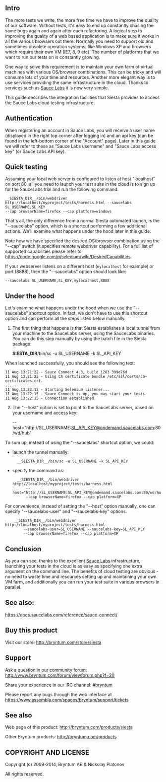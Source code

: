 Intro
-----

The more tests we write, the more free time we have to improve the quality of our software. Without tests, it's easy to end up constantly chasing the 
same bugs again and again after each refactoring. A logical step to improving the quality of a web based application is to make
sure it works in all the various browsers out there. Normally you need to support old and sometimes obsolete operation systems, like
Windows XP and browsers which require their own VM (IE7, 8, 9 etc). The number of platforms that we want to run our tests on is constantly growing.

One way to solve this requirement is to maintain your own farm of virtual machines with various OS/browser combinations.
This can be tricky and will consume lots of your time and resources.
Another more elegant way is to use services providing the same infrastructure in the cloud. 
Thanks to services such as [Sauce Labs](http://www.saucelabs.com/) it is now very simple.

This guide describes the integration facilities that Siesta provides to access the Sauce Labs cloud testing infrastructure.

Authentication
--------------

When registering an account in Sauce Labs, you will receive a user name (displayed in the right top corner after logging in) and an api key
(can be found in the left-bottom corner of the "Account" page). 
Later in this guide we will refer to these as "Sauce Labs username" and "Sauce Labs access key" (or Sauce Labs API key).


Quick testing
------- 

Assuming your local web server is configured to listen at host "localhost" on port 80, all you need to launch your test suite in the cloud
is to sign up for the SauceLabs trial and run the following command:

    __SIESTA_DIR__/bin/webdriver http://localhost/myproject/tests/harness.html --saucelabs SL_USERNAME,SL_KEY 
    --cap browserName=firefox --cap platform=windows
    
That's all, the only difference from a normal Siesta automated launch, is the "--saucelabs" option, which is a shortcut performing
a few additional actions. We'll examine what happens under the hood later in this guide.

Note how we have specified the desired OS/browser combination using the "--cap" switch (it specifies remote webdriver capability).
For a full list of supported capabilities please refer to <https://code.google.com/p/selenium/wiki/DesiredCapabilities>.

If your webserver listens on a different host (`mylocalhost` for example) or port (8888), then the "--saucelabs" option should look like:

    --saucelabs SL_USERNAME,SL_KEY,mylocalhost,8888


Under the hood
-------------

Let's examine what happens under the hood when we use the  "--saucelabs" shortcut option. In fact, we don't have to use this shortcut
option and can perform all the steps listed below manually.

1) The first thing that happens is that Siesta establishes a local tunnel from your machine to the SauceLabs server, using the SauceLabs binaries.
You can do this step manually by using the batch file in the Siesta package:

     __SIESTA_DIR__/bin/sc -u SL_USERNAME -k SL_API_KEY

When launched successfully, you should see the following text:

    11 Aug 13:21:22 - Sauce Connect 4.3, build 1283 399e76d
    11 Aug 13:21:22 - Using CA certificate bundle /etc/ssl/certs/ca-certificates.crt.
    .....
    11 Aug 13:22:12 - Starting Selenium listener...
    11 Aug 13:22:15 - Sauce Connect is up, you may start your tests.
    11 Aug 13:22:15 - Connection established.
 
2) The "--host" option is set to point to the SauceLabs server, based on your username and access key:

    --host="http://SL_USERNAME:SL_API_KEY@ondemand.saucelabs.com:80/wd/hub"
    
To sum up, instead of using the "--saucelabs" shortcut option, we could:

- launch the tunnel manually: 

        __SIESTA_DIR__/bin/sc -u SL_USERNAME -k SL_API_KEY
    
- specify the command as:
    
        __SIESTA_DIR__/bin/webdriver http://localhost/myproject/tests/harness.html 
            --host="http://SL_USERNAME:SL_API_KEY@ondemand.saucelabs.com:80/wd/hub" 
            --cap browserName=firefox --cap platform=XP 
    
For convenience, instead of setting the "--host" option manually, one can specify "--saucelabs-user" and "--saucelabs-key" options.

        __SIESTA_DIR__/bin/webdriver http://localhost/myproject/tests/harness.html 
            --saucelabs-user=SL_USERNAME --saucelabs-key=SL_API_KEY
            --cap browserName=firefox --cap platform=XP


Conclusion
----------

As you can see, thanks to the excellent [Sauce Labs](http://www.saucelabs.com) infrastructure, launching your tests in the cloud is as easy as specifying
one extra argument on the command line. The benefits of cloud testing are obvious - no need to waste time and resources setting up and maintaining your own VM farm, 
and additionally you can run your test suite in various browsers in parallel. 

See also:
---------

<https://docs.saucelabs.com/reference/sauce-connect/>

Buy this product
---------

Visit our store: <http://bryntum.com/store/siesta>

Support
---------

Ask a question in our community forum: <http://www.bryntum.com/forum/viewforum.php?f=20>

Share your experience in our IRC channel: [#bryntum](http://webchat.freenode.net/?randomnick=1&channels=bryntum&prompt=1)

Please report any bugs through the web interface at <https://www.assembla.com/spaces/bryntum/support/tickets>


See also
---------

Web page of this product: <http://bryntum.com/products/siesta>

Other Bryntum products: <http://bryntum.com/products>


COPYRIGHT AND LICENSE
---------

Copyright (c) 2009-2014, Bryntum AB & Nickolay Platonov

All rights reserved.